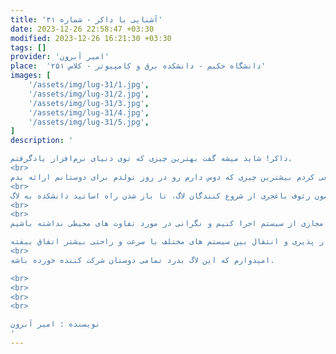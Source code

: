 ```yaml
---
title: 'آشنایی با داکر - شماره ۳۱'
date: 2023-12-26 22:58:47 +03:30
modified: 2023-12-26 16:21:30 +03:30
tags: []
provider: 'امیر آبرون'
place:  'دانشگاه حکیم - دانشکده برق و کامپیوتر - کلاس ۲۵۱'
images: [
    '/assets/img/lug-31/1.jpg',
    '/assets/img/lug-31/2.jpg', 
    '/assets/img/lug-31/3.jpg', 
    '/assets/img/lug-31/4.jpg',
    '/assets/img/lug-31/5.jpg',
]
description: '

داکر! شاید میشه گفت بهترین چیزی که توی دنیای نرم‌افزار یادگرفتم. 
<br>
توی این لاگ سعی کردم بیشترین چیزی که دوس دارم رو در روز تولدم برای دوستانم ارائه بدم. :) 
<br>
واقعا توی این لاگ اتفاقات باحالی افتاد. از اومدن دوست خوبمون رئوف باغجری از شروع کنندگان لاگ، تا باز شدن راه اساتید دانشکده به لاگ.
<br>
<br>
و حالا داکر چیه؟ داکر بهمون اجازه میده کدهامون رو در محیط هایی مجازی از سیستم اجرا کنیم و نگرانی در مورد تفاوت های محیطی نداشته باشیم.

داکر برامون برنامه ها رو در محیط مستقل و کاملا ایزوله اجرا میکنه که باعث میشه که تکرار پذیری و انتقال بین سیستم های مختلف با سرعت و راحتی بیشتر اتفاق بیفته.
<br>
امیدوارم که این لاگ بدرد تمامی دوستان شرکت کننده خورده باشه.

<br>
<br>
<br>
<br>

نویسنده : امیر آبرون
' 
---
```




